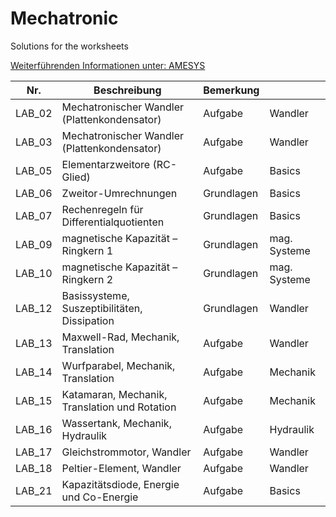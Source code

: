 # Mechatronic
Solutions for the worksheets

[Weiterführenden Informationen unter: AMESYS](https://www.amesys.de)

|Nr.  |Beschreibung   |Bemerkung   |   |
|---|---|---|---|
|LAB_02|Mechatronischer Wandler (Plattenkondensator)       |Aufgabe     |Wandler   |
|LAB_03|Mechatronischer Wandler (Plattenkondensator)	   |Aufgabe 	|Wandler   |
|LAB_05|Elementarzweitore (RC-Glied)					   |Aufgabe 	|Basics    |
|LAB_06|Zweitor-Umrechnungen							   |Grundlagen	|Basics    |
|LAB_07|Rechenregeln für Differentialquotienten		       |Grundlagen	|Basics    |
|LAB_09|magnetische Kapazität – Ringkern 1			       |Grundlagen	|mag. Systeme|
|LAB_10|magnetische Kapazität – Ringkern 2			       |Grundlagen	|mag. Systeme|
|LAB_12|Basissysteme, Suszeptibilitäten, Dissipation	   |Grundlagen	|Wandler   |
|LAB_13|Maxwell-Rad, Mechanik, Translation	               |Aufgabe	    |Wandler   |
|LAB_14|Wurfparabel, Mechanik, Translation	               |Aufgabe	    |Mechanik   |
|LAB_15|Katamaran, Mechanik, Translation und Rotation      |Aufgabe	    |Mechanik   |
|LAB_16|Wassertank, Mechanik, Hydraulik                    |Aufgabe  	|Hydraulik  |
|LAB_17|Gleichstrommotor, Wandler                          |Aufgabe	    |Wandler    |
|LAB_18|Peltier-Element, Wandler                           |Aufgabe	    |Wandler    |
|LAB_21|Kapazitätsdiode, Energie und Co-Energie            |Aufgabe	    |Basics     |
